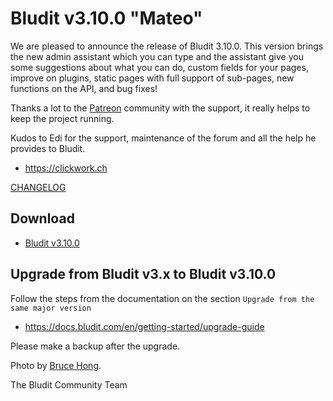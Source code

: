 # Bludit v3.10.0 "Mateo"
<!-- date: 2019-10-19 08:00:00 -->
<!-- coverImage: https://source.unsplash.com/YRD-AkNQasw/1600x900 -->

We are pleased to announce the release of Bludit 3.10.0. This version brings the new admin assistant which you can type and the assistant give you some suggestions about what you can do, custom fields for your pages, improve on plugins, static pages with full support of sub-pages, new functions on the API, and bug fixes!

Thanks a lot to the [Patreon](https://www.patreon.com/bludit) community with the support, it really helps to keep the project running.

Kudos to Edi for the support, maintenance of the forum and all the help he provides to Bludit.
- https://clickwork.ch

[CHANGELOG](https://github.com/bludit/bludit/releases/tag/3.10.0a)

## Download
- [Bludit v3.10.0](https://github.com/bludit/bludit/archive/3.10.0.zip)

## Upgrade from Bludit v3.x to Bludit v3.10.0
Follow the steps from the documentation on the section `Upgrade from the same major version`
- https://docs.bludit.com/en/getting-started/upgrade-guide

Please make a backup after the upgrade.

Photo by [Bruce Hong](https://unsplash.com/photos/YRD-AkNQasw).

The Bludit Community Team